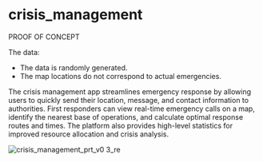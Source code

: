 # crisis_management


PROOF OF CONCEPT

The data:

- The data is randomly generated.
- The map locations do not correspond to actual emergencies.

The crisis management app streamlines emergency response by allowing users to quickly send their location, message, and contact information to authorities. First responders can view real-time emergency calls on a map, identify the nearest base of operations, and calculate optimal response routes and times. The platform also provides high-level statistics for improved resource allocation and crisis analysis.


![crisis_management_prt_v0 3_re](https://github.com/user-attachments/assets/c3246e5b-5c08-4a36-8b80-56d74f6ec4ef)


